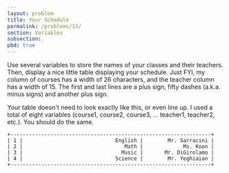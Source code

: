 ```yaml
---
layout: problem
title: Your Schedule
permalink: /problems/13/
section: Variables
subsection:
pbd: true
---
```

Use several variables to store the names of your classes and their teachers. 
Then, display a nice little table displaying your schedule.	
Just FYI, my column of courses has a width of 26 characters, and the teacher column has a width of 15. 
The first and last lines are a plus sign, fifty dashes (a.k.a. minus signs) and another plus sign.

Your table doesn't need to look exactly like this, or even line up. 
I used a total of eight variables (course1, course2, course3, ... teacher1, teacher2, etc.). You should do the same.
```
+-----------------------------------------------------------------+
| 1 |                              English |        Mr. Sarracini |
| 2 |                                 Math |             Ms. Koon |
| 3 |                                Music |       Mr. DiGirolamo |
| 4 |                              Science |        Mr. Yeghiaian |
+-----------------------------------------------------------------+
```